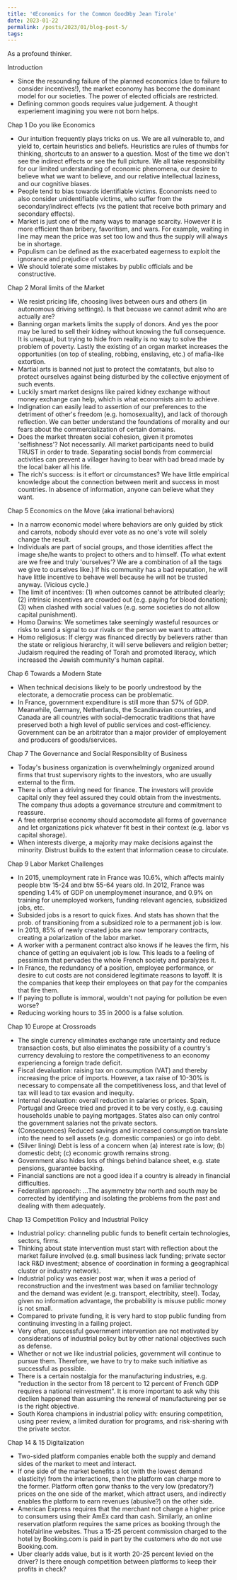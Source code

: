```yaml
---
title: '《Economics for the Common Good》by Jean Tirole'
date: 2023-01-22
permalink: /posts/2023/01/blog-post-5/
tags:
---
```


As a profound thinker.

Introduction
- Since the resounding failure of the planned economics (due to failure to consider incentives!), the market economy has become the dominant model for our societies. The power of elected officials are restricted.
- Defining common goods requires value judgement. A thought experiement imagining you were not born helps.

Chap 1 Do you like Economics
- Our intuition frequently plays tricks on us. We are all vulnerable to, and yield to, certain heuristics and beliefs. Heuristics are rules of thumbs for thinking, shortcuts to an answer to a question. Most of the time we don't see the indirect effects or see the full picture. We all take responsibility for our limited understanding of economic phenomena, our desire to believe what we want to believe, and our relative intellectual laziness, and our cognitive biases.
- People tend to bias towards identifiable victims. Economists need to also consider unidentifiable victims, who suffer from the secondary/indirect effects (vs the patient that receive both primary and secondary effects).
- Market is just one of the many ways to manage scarcity. However it is more efficient than bribery, favoritism, and wars. For example, waiting in line may mean the price was set too low and thus the supply will always be in shortage.
- Populism can be defined as the exacerbated eagerness to exploit the ignorance and prejudice of voters.
- We should tolerate some mistakes by public officials and be constructive. 

Chap 2 Moral limits of the Market
- We resist pricing life, choosing lives between ours and others (in autonomous driving settings). Is that becuase we cannot admit who are actually are? 
- Banning organ markets limits the supply of donors. And yes the poor may be lured to sell their kidney without knowing the full consequence. It is unequal, but trying to hide from reality is no way to solve the problem of poverty. Lastly the existing of an organ market increases the opportunities (on top of stealing, robbing, enslaving, etc.) of mafia-like extortion. 
- Martial arts is banned not just to protect the comtatants, but also to protect ourselves against being disturbed by the collective enjoyment of such events.
- Luckily smart market designs like paired kidney exchange without money exchange can help, which is what economists aim to achieve.
- Indignation can easily lead to assertion of our preferences to the detriment of other's freedom (e.g. homosexuality), and lack of thorough reflection. We can better understand the foundations of morality and our fears about the commercialization of certain domains.
- Does the market threaten social cohesion, given it promotes 'selfishness'? Not necessarily. All market participants need to build TRUST in order to trade. Separating social bonds from commercial activities can prevent a villager having to bear with bad bread made by the local baker all his life.
- The rich's success: is it effort or circumstances? We have little empirical knowledge about the connection between merit and success in most countries. In absence of information, anyone can believe what they want.

Chap 5 Economics on the Move (aka irrational behaviors)
- In a narrow economic model where behaviors are only guided by stick and carrots, nobody should ever vote as no one's vote will solely change the result.
- Individuals are part of social groups, and those identities affect the image she/he wants to project to others and to himself. (To what extent are we free and truly 'ourselves'? We are a combination of all the tags we give to ourselves like.) If his community has a bad reputation, he will have little incentive to behave well because he will not be trusted anyway. (Vicious cycle.)
- The limit of incentives: (1) when outcomes cannot be attributed clearly; (2) intrinsic incentives are crowded out (e.g. paying for blood donation); (3) when clashed with social values (e.g. some societies do not allow capital punishment). 
- Homo Darwins: We sometimes take seemingly wasteful resources or risks to send a signal to our rivals or the person we want to attract.
- Homo religiosus: If clergy was financed directly by believers rather than the state or religious hierarchy, it will serve believers and religion better; Judaism required the reading of Torah and promoted literacy, which increased the Jewish community's human capital.

Chap 6 Towards a Modern State
- When technical decisions likely to be poorly undrestood by the electorate, a democratie process can be problematic.
- In France, government expenditure is still more than 57% of GDP. Meanwhile, Germany, Netherlands, the Scandinavian countries, and Canada are all countries with social-democratic traditions that have preserved both a high level of public services and cost-efficiency. Government can be an arbitrator than a major provider of employement and producers of goods/services. 

Chap 7 The Governance and Social Responsiblity of Business
- Today's business organization is overwhelmingly organized around firms that trust supervisory rights to the investors, who are usually external to the firm.
- There is often a driving need for finance. The investors will provide capital only they feel assured they could obtain from the investments. The company thus adopts a governance strcuture and commitment to reassure.
- A free enterprise economy should accomodate all forms of governance and let organizations pick whatever fit best in their context (e.g. labor vs capital shorage).
- When interests diverge, a majority may make decisions against the minority. Distrust builds to the extent that information cease to circulate.

Chap 9 Labor Market Challenges
- In 2015, unemployment rate in France was 10.6%, which affects mainly people btw 15-24 and btw 55-64 years old. In 2012, France was spending 1.4% of GDP on unemploymenet insurance, and 0.9% on training for unemployed workers, funding relevant agencies, subsidized jobs, etc.
- Subsided jobs is a resort to quick fixes. And stats has shown that the prob. of transitioning from a subsidized role to a permanent job is low.
- In 2013, 85% of newly created jobs are now temporary contracts, creating a polarization of the labor market. 
- A worker with a permanent contract also knows if he leaves the firm, his chance of getting an equivalent job is low. This leads to a feeling of pessimism that pervades the whole French society and paralyzes it.
- In France, the redundancy of a position, employee performance, or desire to cut costs are not considered legitimate reasons to layoff. It is the companies that keep their employees on that pay for the companies that fire them. 
- If paying to pollute is immoral, wouldn't not paying for pollution be even worse?
- Reducing working hours to 35 in 2000 is a false solution. 

Chap 10 Europe at Crossroads
- The single currency eliminates exchange rate uncertainty and reduce transaction costs, but also eliminates the possibility of a country's currency devaluing to restore the competitiveness to an economy experiencing a foreign trade deficit.
- Fiscal devaluation: raising tax on consumption (VAT) and thereby increasing the price of imports. However, a tax raise of 10-30% is necessary to compensate all the competitiveness loss, and that level of tax will lead to tax evasion and inequity.
- Internal devaluation: overall reduction in salaries or prices. Spain, Portugal and Greece tried and proved it to be very costly, e.g. causing households unable to paying mortgages. States also can only control the government salaries not the private sectors.
- (Consequences) Reduced savings and increased consumption translate into the need to sell assets (e.g. domestic companies) or go into debt.
- (Silver lining) Debt is less of a concern when (a) interest rate is low; (b) domestic debt; (c) economic growth remains strong.
- Government also hides lots of things behind balance sheet, e.g. state pensions, guarantee backing.
- Financial sanctions are not a good idea if a country is already in financial difficulties.
- Federalism approach: ...The asymmetry btw north and south may be corrected by identifying and isolating the problems from the past and dealing with them adequately.

Chap 13 Competition Policy and Industrial Policy
- Industrial policy: channeling public funds to benefit certain technologies, sectors, firms.
- Thinking about state intervention must start with reflection about the market failure involved (e.g. small business lack funding; private sector lack R&D investment; absence of coordination in forming a geographical cluster or industry network). 
- Industrial policy was easier post war, when it was a period of reconstruction and the investment was based on familiar technology and the demand was evident (e.g. transport, electribity, steel). Today, given no information advantage, the probability is misuse public money is not small.
- Compared to private funding, it is very hard to stop public funding from continuing investing in a failing project.
- Very often, successful government intervention are not motivated by considerations of industrial policy but by other national objectives such as defense.
- Whether or not we like industrial policies, government will continue to pursue them. Therefore, we have to try to make such initiative as successful as possible. 
- There is a certain nostalgia for the manufacturing industries, e.g. "reduction in the sector from 18 percent to 12 percent of French GDP requires a national reinvestment". It is more important to ask why this declien happened than assuming the renewal of manufactureing per se is the right objective.
- South Korea champions in industrial policy with: ensuring competition, using peer review, a limited duration for programs, and risk-sharing with the private sector.

Chap 14 & 15 Digitalization
- Two-sided platform companies enable both the supply and demand sides of the market to meet and interact. 
- If one side of the market benefits a lot (with the lowest demand elasticity) from the interactions, then the platform can charge more to the former. Platform often gorw thanks to the very low (predatory?) prices on the one side of the market, which attract users, and indirectly enables the platform to earn revenues (abusive?) on the other side.
- American Express requires that the merchant not charge a higher price to consumers using their AmEx card than cash. Similarly, an online reservation platform requires the same prices as booking through the hotel/airline websites. Thus a 15-25 percent commission charged to the hotel by Booking.com is paid in part by the customers who do not use Booking.com.
- Uber clearly adds value, but is it worth 20-25 percent levied on the driver? Is there enough competition between platforms to keep their profits in check?



























